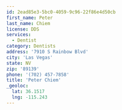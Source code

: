 ```yaml
---
id: 2ead85e3-5bc0-4059-9c96-22f86e4d50cb
first_name: Peter
last_name: Chiem
license: DDS
services:
  - Dentist
category: Dentists
address: '7910 S Rainbow Blvd'
city: 'Las Vegas'
state: NV
zip: '89139'
phone: '(702) 457-7858'
title: 'Peter Chiem'
_geoloc:
  lat: 36.1517
  lng: -115.243
---
```

